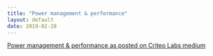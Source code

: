 ```yaml
---
title: "Power management & performance"
layout: default
date: 2019-02-28
---
```

[Power management & performance as posted on Criteo Labs medium](https://medium.com/criteo-labs/power-management-performance-944191aea82f)

